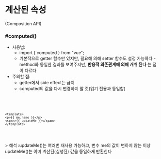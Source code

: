 계산된 속성
=============
(Composition API)

### #computed()
* 사용법:
  - import { computed } from "vue";
  - 기본적으로 getter 함수만 있지만, 필요해 의해 setter 함수도 설정 가능하다
  -method와 동일한 결과를 보여주지만, **반응적 의존관계에 의해 캐쉬 된다** 는 점이 다르다
* 주의할 점:
  - getter에서 side effect는 금지
  - computed의 값을 다시 변경하지 말 것(읽기 전용과 동일함)
<pre>
  <code>
    <script setup>
    import { computed } from "vue";

    const me = ref({
      name: "Hee Young",
      info: [32, 'Female', 'Married']
    });
    const updateMe = computed(() => {
      return me.info.length > 0 ? "Yes" : "No" //getter
    });
    </script>

    <template>
    <p>{{ me.name }}</p>
    <span>{{ updateMe }}</span>
    </template>
  </code>
</pre>
> 해석 :updateMe()는 여러번 재사용 가능하고, 변수 me의 값이 변하지 않는 이상 updateMe()는 이미 계산된(실행된) 값을 동일하게 반환한다 
